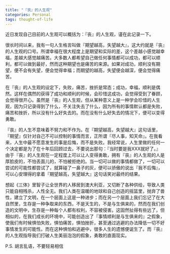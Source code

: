 ```yaml
---
title: "『丧』的人生观"
categories: Personal
tags: thought-of-life
---
```



近日发现自己目前的人生观可以概括为：『丧』的人生观，谨在此记录一下。

很长时间以来，我有一句人生格言叫做『期望越高，失望越大』，这大约就是『丧』的人生观的口号。所谓幸福在很大程度上是期望和实际的差，这个差越小感觉越幸福，差越大感觉越痛苦。大多数人都希望自己做任何事情都可以成功，都可以顺利，都可以做到最好，然而这种期望也是痛苦的来源。如果对成功，顺利没有期望，便不会有失望，便会觉得幸福；而期望的越高，失望便会越深，便会觉得痛苦。

在『丧』的人生观的设定下，失败，痛苦，挫折是常态；成功，幸福，顺利是偶然。这样在偶然的获得了成功和顺利的时候，会珍惜这成功，会觉得受到了眷顾，会觉得很开心。虽然是『丧』的人生观，但从某种意义上是一种学会珍惜的人生观，因为只记录得到了什么，不关注失去了什么，因为所有的事情默认都是失败，痛苦和挫折，所以没有什么好失去的。而在没有什么好失去的情况下，便可以变得勇敢。

『丧』的人生不意味着不努力和不作为。在『期望越高，失望越大』这句话里，『期望』仅针对自己不可以控制的事情而言，正所谓『尽人事，知天命』。在我看来，人生中最不愿意发生的事是后悔，而不是失败。我经常说，人生里做的任何一个决定都是为了在十年后回顾过去，不要说出那句：『当时要是我XXX就好了。』由于『丧』的人生观在一定程度上可以让人变得勇敢，拥有『丧』的人生观的人是厚脸皮的，不怕丢面儿的，不怕被拒绝的。当一切可以做的事情都做了，一切可以尝试的可能性都尝试了，就算碰了一鼻子的灰，便可以骄傲的说出『我不后悔』，可以心安理得的拿着『期望越高，失望越大』这句话笑对最终的结果。

想起《三体》里智子让全世界的人移居到澳大利亚，又切断了各种供给，导致人类只能自相残杀，人性全无。我们人类在温暖的地球和自己创造的摇篮里，抛弃了兽性，建立了文明，在一个层面上这是一种进步；而在另一个层面上我们忘记了在大自然里，生存是一种争取来的东西，不是天生的，不是与生俱来的，然而在我们创造的文明中，生存是一种每个人都有权利，不容被侵害。这固然扯得有些远了，但相似的，在我们成长的环境中，可能创造出了『事情顺利是与生俱来的』之假象，使我们有时候惧怕失败，惧怕痛苦，惧怕挫折，甚至通过逃避的办法降低一切不好事情发生的可能性。而在这种惧怕和逃避中，很多人生的遗憾便诞生了。而『丧』的人生观指导我们打破人生美丽泡泡的假象，勇敢的直面现实。

P.S. 胡言乱语，不要轻易相信